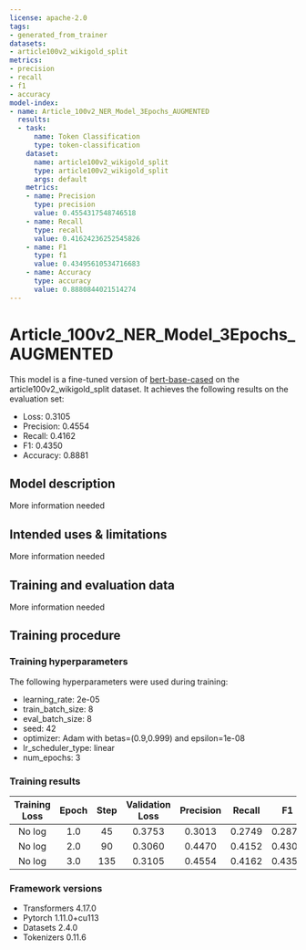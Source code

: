 ```yaml
---
license: apache-2.0
tags:
- generated_from_trainer
datasets:
- article100v2_wikigold_split
metrics:
- precision
- recall
- f1
- accuracy
model-index:
- name: Article_100v2_NER_Model_3Epochs_AUGMENTED
  results:
  - task:
      name: Token Classification
      type: token-classification
    dataset:
      name: article100v2_wikigold_split
      type: article100v2_wikigold_split
      args: default
    metrics:
    - name: Precision
      type: precision
      value: 0.4554317548746518
    - name: Recall
      type: recall
      value: 0.41624236252545826
    - name: F1
      type: f1
      value: 0.43495610534716683
    - name: Accuracy
      type: accuracy
      value: 0.8880844021514274
---
```


<!-- This model card has been generated automatically according to the information the Trainer had access to. You
should probably proofread and complete it, then remove this comment. -->

# Article_100v2_NER_Model_3Epochs_AUGMENTED

This model is a fine-tuned version of [bert-base-cased](https://huggingface.co/bert-base-cased) on the article100v2_wikigold_split dataset.
It achieves the following results on the evaluation set:
- Loss: 0.3105
- Precision: 0.4554
- Recall: 0.4162
- F1: 0.4350
- Accuracy: 0.8881

## Model description

More information needed

## Intended uses & limitations

More information needed

## Training and evaluation data

More information needed

## Training procedure

### Training hyperparameters

The following hyperparameters were used during training:
- learning_rate: 2e-05
- train_batch_size: 8
- eval_batch_size: 8
- seed: 42
- optimizer: Adam with betas=(0.9,0.999) and epsilon=1e-08
- lr_scheduler_type: linear
- num_epochs: 3

### Training results

| Training Loss | Epoch | Step | Validation Loss | Precision | Recall | F1     | Accuracy |
|:-------------:|:-----:|:----:|:---------------:|:---------:|:------:|:------:|:--------:|
| No log        | 1.0   | 45   | 0.3753          | 0.3013    | 0.2749 | 0.2875 | 0.8651   |
| No log        | 2.0   | 90   | 0.3060          | 0.4470    | 0.4152 | 0.4305 | 0.8889   |
| No log        | 3.0   | 135  | 0.3105          | 0.4554    | 0.4162 | 0.4350 | 0.8881   |


### Framework versions

- Transformers 4.17.0
- Pytorch 1.11.0+cu113
- Datasets 2.4.0
- Tokenizers 0.11.6
